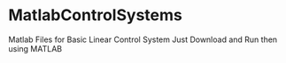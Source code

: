 # MatlabControlSystems
Matlab Files for Basic Linear Control System
Just Download and Run then using MATLAB 
